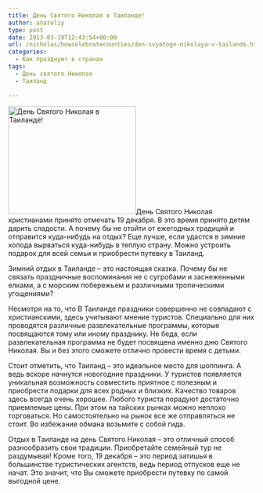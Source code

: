 ```yaml
---
title: День Святого Николая в Таиланде!
author: anatoliy
type: post
date: 2013-03-19T12:43:54+00:00
url: /nicholas/howcelebratecounties/den-svyatogo-nikolaya-v-tailande.html
categories:
  - Как празднуют в странах
tags:
  - День святого Николая
  - Таиланд

---
```

[<img src="http://svyatoynikolay.ru/wp-content/uploads/2013/03/414851.jpg" alt="День Святого Николая в Таиланде!" width="261" height="220" class="alignleft size-full wp-image-1451" />][1]День Святого Николая христианами принято отмечать 19 декабря. В это время принято детям дарить сладости. А почему бы не отойти от ежегодных традиций и отправится куда-нибудь на отдых? Еще лучше, если удастся в зимние холода вырваться куда-нибудь в теплую страну. Можно устроить подарок для всей семьи и приобрести путевку в Таиланд.
  
<!--more-->


  
Зимний отдых в Таиланде – это настоящая сказка. Почему бы не связать праздничные воспоминания не с сугробами и заснеженными елками, а с морским побережьем и различными тропическими угощениями?

Несмотря на то, что В Таиланде праздники совершенно не совпадают с христианскими, здесь учитывают мнение туристов. Специально для них проводятся различные развлекательные программы, которые посвящаются тому или иному празднику. Не беда, если развлекательная программа не будет посвящена именно дню Святого Николая. Вы и без этого сможете отлично провести время с детьми.

Стоит отметить, что Таиланд – это идеальное место для шоппинга. А ведь вскоре начнутся новогодние праздники. У туристов появляется уникальная возможность совместить приятное с полезным и приобрести подарки для всех родных и близких. Качество товаров здесь всегда очень хорошее. Любого туриста порадуют достаточно приемлемые цены. При этом на тайских рынках можно неплохо торговаться. Но самостоятельно на рынок все же отправляться не стоит. Во избежание обмана возьмите с собой гида.

Отдых в Таиланде на день Святого Николая – это отличный способ разнообразить свои традиции. Приобретайте семейный тур не раздумывая! Кроме того, 19 декабря – это период затишья в большинстве туристических агентств, ведь период отпусков еще не начат. Это значит, что Вы сможете приобрести путевку по самой выгодной цене.

 [1]: http://svyatoynikolay.ru/wp-content/uploads/2013/03/414851.jpg